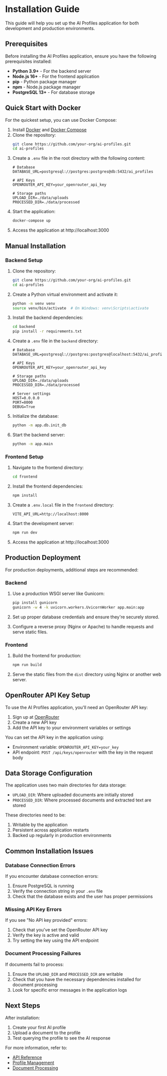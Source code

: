 # Installation Guide

This guide will help you set up the AI Profiles application for both development and production environments.

## Prerequisites

Before installing the AI Profiles application, ensure you have the following prerequisites installed:

- **Python 3.9+** - For the backend server
- **Node.js 16+** - For the frontend application
- **pip** - Python package manager
- **npm** - Node.js package manager
- **PostgreSQL 13+** - For database storage

## Quick Start with Docker

For the quickest setup, you can use Docker Compose:

1. Install [Docker](https://docs.docker.com/get-docker/) and [Docker Compose](https://docs.docker.com/compose/install/)
2. Clone the repository:
   ```bash
   git clone https://github.com/your-org/ai-profiles.git
   cd ai-profiles
   ```
3. Create a `.env` file in the root directory with the following content:
   ```
   # Database
   DATABASE_URL=postgresql://postgres:postgres@db:5432/ai_profiles
   
   # API Keys
   OPENROUTER_API_KEY=your_openrouter_api_key
   
   # Storage paths
   UPLOAD_DIR=./data/uploads
   PROCESSED_DIR=./data/processed
   ```
4. Start the application:
   ```bash
   docker-compose up
   ```
5. Access the application at http://localhost:3000

## Manual Installation

### Backend Setup

1. Clone the repository:
   ```bash
   git clone https://github.com/your-org/ai-profiles.git
   cd ai-profiles
   ```

2. Create a Python virtual environment and activate it:
   ```bash
   python -m venv venv
   source venv/bin/activate  # On Windows: venv\Scripts\activate
   ```

3. Install the backend dependencies:
   ```bash
   cd backend
   pip install -r requirements.txt
   ```

4. Create a `.env` file in the `backend` directory:
   ```
   # Database
   DATABASE_URL=postgresql://postgres:postgres@localhost:5432/ai_profiles
   
   # API Keys
   OPENROUTER_API_KEY=your_openrouter_api_key
   
   # Storage paths
   UPLOAD_DIR=./data/uploads
   PROCESSED_DIR=./data/processed
   
   # Server settings
   HOST=0.0.0.0
   PORT=8000
   DEBUG=True
   ```

5. Initialize the database:
   ```bash
   python -m app.db.init_db
   ```

6. Start the backend server:
   ```bash
   python -m app.main
   ```

### Frontend Setup

1. Navigate to the frontend directory:
   ```bash
   cd frontend
   ```

2. Install the frontend dependencies:
   ```bash
   npm install
   ```

3. Create a `.env.local` file in the `frontend` directory:
   ```
   VITE_API_URL=http://localhost:8000
   ```

4. Start the development server:
   ```bash
   npm run dev
   ```

5. Access the application at http://localhost:3000

## Production Deployment

For production deployments, additional steps are recommended:

### Backend

1. Use a production WSGI server like Gunicorn:
   ```bash
   pip install gunicorn
   gunicorn -w 4 -k uvicorn.workers.UvicornWorker app.main:app
   ```

2. Set up proper database credentials and ensure they're securely stored.

3. Configure a reverse proxy (Nginx or Apache) to handle requests and serve static files.

### Frontend

1. Build the frontend for production:
   ```bash
   npm run build
   ```

2. Serve the static files from the `dist` directory using Nginx or another web server.

## OpenRouter API Key Setup

To use the AI Profiles application, you'll need an OpenRouter API key:

1. Sign up at [OpenRouter](https://openrouter.ai/)
2. Create a new API key
3. Add the API key to your environment variables or settings

You can set the API key in the application using:
- Environment variable: `OPENROUTER_API_KEY=your_key`
- API endpoint: `POST /api/keys/openrouter` with the key in the request body

## Data Storage Configuration

The application uses two main directories for data storage:

- `UPLOAD_DIR`: Where uploaded documents are initially stored
- `PROCESSED_DIR`: Where processed documents and extracted text are stored

These directories need to be:
1. Writable by the application
2. Persistent across application restarts
3. Backed up regularly in production environments

## Common Installation Issues

### Database Connection Errors

If you encounter database connection errors:
1. Ensure PostgreSQL is running
2. Verify the connection string in your `.env` file
3. Check that the database exists and the user has proper permissions

### Missing API Key Errors

If you see "No API key provided" errors:
1. Check that you've set the OpenRouter API key
2. Verify the key is active and valid
3. Try setting the key using the API endpoint

### Document Processing Failures

If documents fail to process:
1. Ensure the `UPLOAD_DIR` and `PROCESSED_DIR` are writable
2. Check that you have the necessary dependencies installed for document processing
3. Look for specific error messages in the application logs

## Next Steps

After installation:
1. Create your first AI profile
2. Upload a document to the profile
3. Test querying the profile to see the AI response

For more information, refer to:
- [API Reference](./api-reference.md)
- [Profile Management](./profile-management.md)
- [Document Processing](./document-processing.md) 